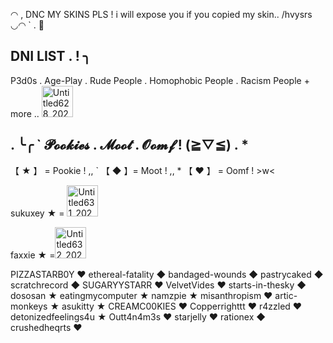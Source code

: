 ◠ , DNC MY SKINS PLS ! i will expose you if you copied my skin.. /hvysrs ◡◠ ` . 🌱


## DNI LIST . ! ╮

P3d0s . Age-Play . Rude People . Homophobic People . Racism People + more .. <img width="50" height="50" alt="Untitled628_20250829163232" src="https://github.com/user-attachments/assets/9ddbc3f1-1248-403d-ad97-69021091897e" />


                
## . ╰╭ ` 𝓟𝓸𝓸𝓴𝓲𝓮𝓼 . 𝓜𝓸𝓸𝓽 . 𝓞𝓸𝓶𝓯 ! (≧▽≦) . *

【 ★ 】 = Pookie ! ,, ` 【 ◆ 】= Moot ! ,, * 【 ♥︎ 】 = Oomf ! >w<

sukuxey ★ = <img width="50" height="50" alt="Untitled631_20250901074923" src="https://github.com/user-attachments/assets/819d6dcd-f225-468d-941b-566d84cb25a6" />



faxxie ★ =<img width="50" height="50" alt="Untitled632_20250901074854" src="https://github.com/user-attachments/assets/c69ce69a-174a-48e2-82b0-aeedef6fda40" />

PIZZASTARB0Y ♥︎
ethereal-fatality ◆
bandaged-wounds ◆
pastrycaked ◆
scratchrecord ◆
SUGARYYSTARR ♥︎
VelvetVides ♥︎
starts-in-thesky ◆
dososan ★
eatingmycomputer ★
namzpie ★
misanthropism ♥︎
artic-monkeys ★
asukitty ★
CREAMC00KIES ♥︎
Copperrighttt ♥︎
r4zzled ♥︎
detonizedfeelings4u ★
Outt4n4m3s ♥︎
starjelly ♥︎
rationex ◆
crushedheqrts ♥︎

